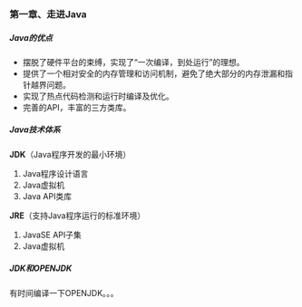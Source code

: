 ### 第一章、走进Java
##### Java的优点
- 摆脱了硬件平台的束缚，实现了“一次编译，到处运行”的理想。
- 提供了一个相对安全的内存管理和访问机制，避免了绝大部分的内存泄漏和指针越界问题。
- 实现了热点代码检测和运行时编译及优化。
- 完善的API，丰富的三方类库。

##### Java技术体系
**JDK**（Java程序开发的最小环境）
1. Java程序设计语言
2. Java虚拟机
3. Java API类库

**JRE**（支持Java程序运行的标准环境）
1. JavaSE API子集
2. Java虚拟机

##### JDK和OPENJDK
有时间编译一下OPENJDK。。。